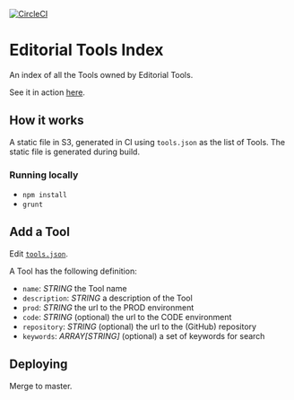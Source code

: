 [![CircleCI](https://circleci.com/gh/guardian/ed-tools-index.svg?style=svg&circle-token=f61081b7da85b38e752145d012e968da11e5ec5d)](https://circleci.com/gh/guardian/ed-tools-index)

# Editorial Tools Index

An index of all the Tools owned by Editorial Tools.

See it in action [here](https://tools-gutools-co-uk.s3-eu-west-1.amazonaws.com/index.html).

## How it works
A static file in S3, generated in CI using `tools.json` as the list of Tools. The static file is generated during build.

### Running locally
- `npm install`
- `grunt`


## Add a Tool
Edit [`tools.json`](./tools.json).

A Tool has the following definition:
- `name`: _STRING_ the Tool name
- `description`: _STRING_ a description of the Tool
- `prod`: _STRING_ the url to the PROD environment
- `code`: _STRING_ (optional) the url to the CODE environment
- `repository`: _STRING_ (optional) the url to the (GitHub) repository
- `keywords`: _ARRAY[STRING]_ (optional) a set of keywords for search

## Deploying
Merge to master.
